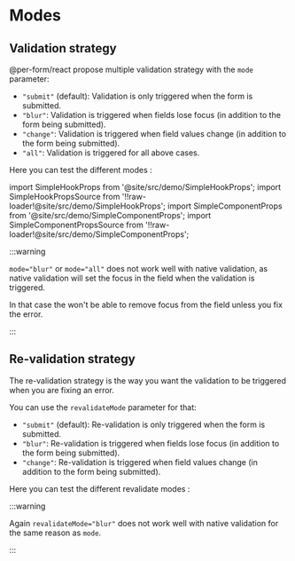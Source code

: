 # Modes

## Validation strategy

@per-form/react propose multiple validation strategy with the `mode` parameter:

- `"submit"` (default): Validation is only triggered when the form is submitted.
- `"blur"`: Validation is triggered when fields lose focus (in addition to the form being submitted).
- `"change"`: Validation is triggered when field values change (in addition to the form being submitted).
- `"all"`: Validation is triggered for all above cases.

Here you can test the different modes :

import SimpleHookProps from '@site/src/demo/SimpleHookProps';
import SimpleHookPropsSource from '!!raw-loader!@site/src/demo/SimpleHookProps';
import SimpleComponentProps from '@site/src/demo/SimpleComponentProps';
import SimpleComponentPropsSource from '!!raw-loader!@site/src/demo/SimpleComponentProps';

<DemoTabs Component={SimpleComponentProps} Hook={SimpleHookProps} componentCode={SimpleComponentPropsSource} componentMetastring="{11}" hookCode={SimpleHookPropsSource} hookMetastring="{11}" withModes />

:::warning

`mode="blur"` or `mode="all"` does not work well with native validation, as native validation will set the focus in the field when the validation is triggered.

In that case the won't be able to remove focus from the field unless you fix the error.

:::

## Re-validation strategy

The re-validation strategy is the way you want the validation to be triggered when you are fixing an error.

You can use the `revalidateMode` parameter for that:

- `"submit"` (default): Re-validation is only triggered when the form is submitted.
- `"blur"`: Re-validation is triggered when fields lose focus (in addition to the form being submitted).
- `"change"`: Re-validation is triggered when field values change (in addition to the form being submitted).

Here you can test the different revalidate modes :

<DemoTabs Component={SimpleComponentProps} Hook={SimpleHookProps} componentCode={SimpleComponentPropsSource} componentMetastring="{11}" hookCode={SimpleHookPropsSource} hookMetastring="{11}" withModes withRevalidateModes />

:::warning

Again `revalidateMode="blur"` does not work well with native validation for the same reason as `mode`.

:::
